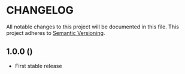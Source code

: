 # CHANGELOG

All notable changes to this project will be documented in this file. This project adheres to [Semantic Versioning](http://semver.org/).

## 1.0.0 ()

+ First stable release